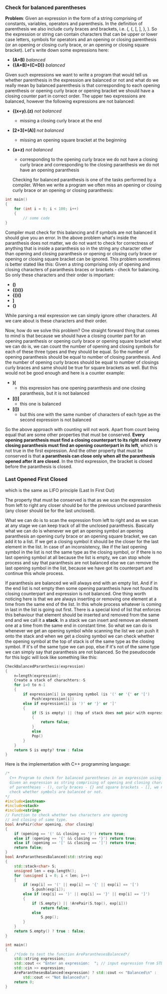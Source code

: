 ### Check for balanced parentheses

**Problem**: Given an expression in the form of a string comprising of constants, variables, operators and parenthesis. In the definition of parenthesis we also include curly braces and brackets, i.e. (, {, [, ], }, ). So the expression or string can contain characters that can be upper or lower case letters, symbols for operators and an opening or closing parenthesis (or an opening or closing curly brace, or an opening or closing square bracket). Let's write down some expressions here:

- **(A+B)**         *balanced*
- **{(A+B)+(C+D)}** *balanced*

Given such expressions we want to write a program that would tell us whether parenthesis in the expression are balanced or not and what do we really mean by balanced parenthesis is that corresponding to each opening parenthesis or opening curly brace or opening bracket we should have a closing counter part in correct order. The upper two expressions are balanced, however the following expressions are not balanced:
- **{(x+y).(z)** *not balanced*
  - missing a closing curly brace at the end
- **[2+3]+(A)]** *not balanced*
  - missing an opening square bracket at the beginning
- **{a+z)** *not balanced*
  - corresponding to the opening curly brace we do not have a closing curly brace and corresponding to the closing paranthesis we do not have an opening paranthesis
  
  Checking for balanced paranthesis is one of the tasks performed by a compiler. WHen we write a program we often miss an opening or closing curly brace or an opening or closing paranthesis:
```cpp
int main()
{
	for (int i = 0; i < 100; i++)
	{
		// some code	
}
```
Compiler must check for this balancing and if symbols are not balanced it should give you an error. In the above problem what's inside the paranthesis does not matter, we do not want to check for correctness of anything that is inside a paranthesis so in the string any character other than opening and closing paranthesis or opening or closing curly brace or opening or closing square bracket can be ignored. This problem sometimes is better stated like this: Given a string comprising only of opening and closing characters of paranthesis braces or brackets - check for balancing. So only these characters and their order is important:
- **()**
- **{()()}**
- **{()()**
- **[]()]**
- **{)**

While parsing a real expression we can simply ignore other characters. All we care about is these characters and their order.

Now, how do we solve this problem? One straight forward thing that comes to mind is that because we should have a closing counter part for an opening paranthesis or opening curly brace or opening square bracket what we can do is, we can count the number of opening and closing symbols for each of these three types and they should be equal. So the number of opening paranthesis should be equal to number of closing paranthesis. And the number of opening curly braces should be equal to number of closings curly braces and same should be true for square brackets as well. But this would not be good enough and here is a counter example:
- **)(**
  - this expression has one opening paranthesis and one closing paranthesis, but it is not balanced
- **[()]**
  - this one is balanced
- **[(])**
  - but this one with the same number of characters of each type as the second expression is not balanced

So the above approach with counting will not work. Apart from count being equal that are some other properties that must be conserved. **Every opening paranthesis must find a closing counterpart to its right and every closing paranthesis must find an opening counterpart in its left**, which is not true in the first expression. And the other property that must be conserved is that **a paranthesis can close only when all the paranthesis opened after it are closed**. In the third expression, the bracket is closed before the paranthesis is closed. 

### Last Opened First Closed

which is the same as LIFO principle (Last In First Out)

The property that must be conserved is that as we scan the expression from left to right any closer should be for the previous unclosed paranthesis (any closer should be for the last unclosed).

What we can do is to scan the expression from left to right and as we scan at any stage we can keep track of all the unclosed paranthesis. Basically what we can do is whenever we get an opening symbol an opening paranthesis an opening curly brace or an opening square bracket, we can add it to a list. If we get a closing symbol it should be the closer for the last element in the list. In case of an inconsistency, like if the last opening symbol in the list is not the same type as the closing symbol, or if there is no last opening symbol at all because the list is empty, we can stop whole process and say that paranthesis are not balanced else we can remove the last opening symbol in the list, because we have got its counterpart and continue this whole process.

If paranthesis are balanced we will always end with an empty list. And if in the end list is not empty then some opening paranthesis have not found its closing counterpart and expression is not balanced. One thing worth noticing here is that we are always inserting or removing one element at a time from the same end of the list. In this whole process whatever is coming in last in the list is going out first. There is a special kind of list that enforces this behaviour that element should be inserted and removed from the same end and we call it a **stack**. In a stack we can insert and remove an element one at a time from the same end in constant time. So what we can do is whenever we get an opening symbol while scanning the list we can push it onto the stack and when we get a closing symbol we can check whether the opening symbol at the top of stack is of the same type as the closing symbol. If it's of the same type we can pop, else if it's not of the same type we can simply say that paranthesis are not balanced. So the pseudocode for this logic will look like something like this:

```cpp
CheckBalancedParanthesis(expression)
{
	n=length(expression);
	Create a stack of charachters:-S
	for i=0 to n-1
	{
		if expression[i] is opening symbol (is '(' or '{' or '[')
			Push(expression[i])
		else if expression[i] is ')' or '}' or ']'
		{
			if (S is empty) || (top of stack does not pair with expression[i])
			{
				return false;
			}
			else
			Pop()
		}
	}
	return S is empty? true : false
}
```
Here is the implementation with C++ programming language:
```cpp
/*
  C++ Program to check for balanced parentheses in an expression using stack.
  Given an expression as string comprising of opening and closing characters
  of parentheses - (), curly braces - {} and square brackets - [], we need to
  check whether symbols are balanced or not.
*/
#include<iostream>
#include<stack>
#include<string>
// Function to check whether two characters are opening 
// and closing of same type. 
bool ArePair(char opening, char closing)
{
	if (opening == '(' && closing == ')') return true;
	else if (opening == '{' && closing == '}') return true;
	else if (opening == '[' && closing == ']') return true;
	return false;
}
bool AreParanthesesBalanced(std::string exp)
{
	std::stack<char> S;
	unsigned len = exp.length();
	for (unsigned i = 0; i < len; i++)
	{
		if (exp[i] == '(' || exp[i] == '{' || exp[i] == '[')
			S.push(exp[i]);
		else if (exp[i] == ')' || exp[i] == '}' || exp[i] == ']')
		{
			if (S.empty() || !ArePair(S.top(), exp[i]))
				return false;
			else
				S.pop();
		}
	}
	return S.empty() ? true : false;
}

int main()
{
	/*Code to test the function AreParanthesesBalanced*/
	std::string expression;
	std::cout << "Enter an expression:  "; // input expression from STDIN/Console
	std::cin >> expression;
	AreParanthesesBalanced(expression) ? std::cout << "Balanced\n" : 
		std::cout << "Not Balanced\n";
	return 0;
}
```
